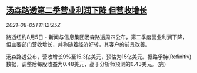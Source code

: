 <!--1628163063000-->
[汤森路透第二季营业利润下降 但营收增长](https://cn.reuters.com/article/thomsonreuters-q2-results-0805-idCNKBS2F61DF)
------

<div><i>2021-08-05T11:12:25Z</i></div><p>路透纽约8月5日 - 新闻与信息集团汤森路透周四公布，第二季度营业利润下降，但主要部门营收增长，并称随着经济好转，其客户的前景改善。 　</p><p>汤森路透公布，营收增长9%至15.3亿美元，预估为15亿美元。据路孚特(Refinitiv)数据，调整后每股收益为0.48美元，高于分析师预测的0.43美元。(完)</p>
